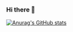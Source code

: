 ### Hi there 👋
[![Anurag's GitHub stats](https://github-readme-stats.vercel.app/api?username=lokey0905)](https://github.com/anuraghazra/github-readme-stats)

<!--
**lokey0905/lokey0905** is a ✨ _special_ ✨ repository because its `README.md` (this file) appears on your GitHub profile.

Here are some ideas to get you started:

- 🔭 I’m currently working on ...
- 🌱 I’m currently learning ...
- 👯 I’m looking to collaborate on ...
- 🤔 I’m looking for help with ...
- 💬 Ask me about ...
- 📫 How to reach me: ...
- 😄 Pronouns: ...
- ⚡ Fun fact: ...
-->
